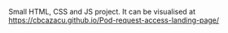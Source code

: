 Small HTML, CSS and JS project.
It can be visualised at https://cbcazacu.github.io/Pod-request-access-landing-page/ 

